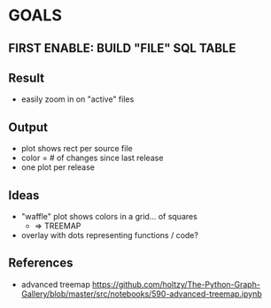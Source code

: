 # GOALS

## FIRST ENABLE: BUILD "FILE" SQL TABLE

## Result

* easily zoom in on "active" files

## Output

* plot shows rect per source file
* color = # of changes since last release
* one plot per release

## Ideas

- "waffle" plot shows colors in a grid... of squares
    - => TREEMAP
- overlay with dots representing functions / code?

## References

* advanced treemap https://github.com/holtzy/The-Python-Graph-Gallery/blob/master/src/notebooks/590-advanced-treemap.ipynb